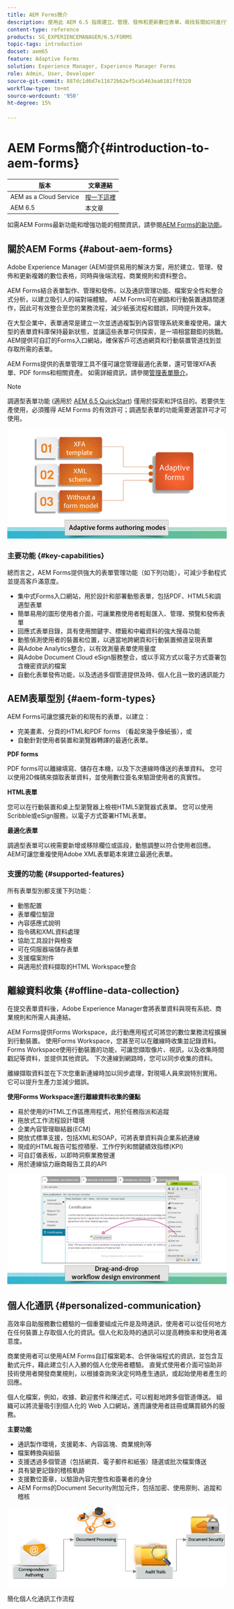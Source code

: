 ```yaml
---
title: AEM Forms簡介
description: 使用此 AEM 6.5 指南建立、管理、發佈和更新數位表單。尋找有關如何進行安裝、升級和設定的說明，並了解如何編寫最適化表單。
content-type: reference
products: SG_EXPERIENCEMANAGER/6.5/FORMS
topic-tags: introduction
docset: aem65
feature: Adaptive Forms
solution: Experience Manager, Experience Manager Forms
role: Admin, User, Developer
source-git-commit: 887dc1d6d7e11672b62ef5ca5463ea6181ff0320
workflow-type: tm+mt
source-wordcount: '950'
ht-degree: 15%

---
```


# AEM Forms簡介{#introduction-to-aem-forms}

| 版本 | 文章連結 |
| -------- | ---------------------------- |
| AEM as a Cloud Service  | [按一下這裡](https://experienceleague.adobe.com/docs/experience-manager-cloud-service/content/forms/forms-overview/home.html) |
| AEM 6.5 | 本文章 |

如需AEM Forms最新功能和增強功能的相關資訊，請參閱[AEM Forms的新功能](../../forms/using/whats-new.md)。

## 關於AEM Forms {#about-aem-forms}

Adobe Experience Manager (AEM)提供易用的解決方案，用於建立、管理、發佈和更新複雜的數位表格，同時與後端流程、商業規則和資料整合。

AEM Forms結合表單製作、管理和發佈，以及通訊管理功能、檔案安全性和整合式分析，以建立吸引人的端對端體驗。 AEM Forms可在網路和行動裝置通路間運作，因此可有效整合至您的業務流程，減少紙張流程和錯誤，同時提升效率。

在大型企業中，表單通常是建立一次並透過複製到內容管理系統來重複使用。讓大型的表單資料庫保持最新狀態，並讓這些表單可供探索，是一項相當艱鉅的挑戰。 AEM提供可自訂的Forms入口網站，確保客戶可透過網頁和行動裝置管道找到並存取所需的表單。

AEM Forms提供的表單管理工具不僅可讓您管理最適化表單，還可管理XFA表單、PDF forms和相關資產。 如需詳細資訊，請參閱[管理表單簡介](../../forms/using/introduction-managing-forms.md)。

>[!NOTE]
>
>調適型表單功能 (適用於 [AEM 6.5 QuickStart](https://experienceleague.adobe.com/docs/experience-manager-65-2025/deploying/deploying/deploy.html)) 僅用於探索和評估目的。若要供生產使用，必須獲得 AEM Forms 的有效許可；調適型表單的功能需要適當許可才可使用。

![AEM表單功能](do-not-localize/4th-draft-updated.gif)

### 主要功能 {#key-capabilities}

總而言之，AEM Forms提供強大的表單管理功能（如下列功能），可減少手動程式並提高客戶滿意度。

* 集中式Forms入口網站，用於設計和部署動態表單，包括PDF、HTML5和調適型表單
* 簡單易用的圖形使用者介面，可讓業務使用者輕鬆匯入、管理、預覽和發佈表單
* 回應式表單目錄，具有使用關鍵字、標籤和中繼資料的強大搜尋功能
* 動態偵測使用者的裝置和位置，以適當地跨網頁和行動裝置頻道呈現表單
* 與Adobe Analytics整合，以有效測量表單使用量度
* 與Adobe Document Cloud eSign服務整合，或以手寫方式以電子方式簽署包含機密資訊的檔案
* 自動化表單發佈功能，以及透過多個管道提供及時、個人化且一致的通訊能力

## AEM表單型別 {#aem-form-types}

AEM Forms可讓您擴充新的和現有的表單，以建立：

* 完美畫素、分頁的HTML和PDF forms （看起來幾乎像紙張），或
* 自動針對使用者裝置和瀏覽器轉譯的最適化表單。

**PDF forms**

PDF forms可以離線填寫、儲存在本機，以及下次連線時傳送的表單資料。 您可以使用2D條碼來擷取表單資料，並使用數位簽名來驗證使用者的真實性。

**HTML表單**

您可以在行動裝置和桌上型瀏覽器上檢視HTML5瀏覽器式表單。 您可以使用Scribble或eSign服務，以電子方式簽署HTML表單。

**最適化表單**

調適型表單可以視需要新增或移除欄位或區段，動態調整以符合使用者回應。 AEM可讓您重複使用Adobe XML表單範本來建立最適化表單。

### 支援的功能 {#supported-features}

所有表單型別都支援下列功能：

* 動態配置
* 表單欄位驗證
* 內容感應式說明
* 指令碼和XML資料處理
* 協助工具設計與檢查
* 可在伺服器端儲存表單
* 支援檔案附件
* 與適用於資料擷取的HTML Workspace整合

## 離線資料收集 {#offline-data-collection}

在提交表單資料後，Adobe Experience Manager會將表單資料與現有系統、商業規則和所需人員連結。

AEM Forms提供Forms Workspace，此行動應用程式可將您的數位業務流程擴展到行動裝置。 使用Forms Workspace，您甚至可以在離線時收集並記錄資料。 Forms Workspace使用行動裝置的功能，可讓您擷取像片、視訊，以及收集時間戳記等資料，並提供其他資訊。 下次連線到網路時，您可以同步收集的資料。

離線擷取資料並在下次您重新連線時加以同步處理，對現場人員來說特別實用。 它可以提升生產力並減少錯誤。

**使用Forms Workspace進行離線資料收集的優點**

* 易於使用的HTML工作區應用程式，用於任務指派和追蹤
* 拖放式工作流程設計環境
* 企業內容管理聯結器(ECM)
* 開放式標準支援，包括XML和SOAP，可將表單資料與企業系統連線
* 現成的HTML報告可監控積壓、工作佇列和關鍵績效指標(KPI)
* 可自訂儀表板，以即時洞察業務營運
* 用於連線協力廠商報告工具的API

![第三份草稿](do-not-localize/3rd-draft.gif)

## 個人化通訊 {#personalized-communication}

高效率自助服務數位體驗的一個重要組成元件是及時通訊，使用者可以從任何地方在任何裝置上存取個人化的資訊。個人化和及時的通訊可以提高轉換率和使用者滿意度。

商業使用者可以使用AEM Forms自訂檔案範本、合併後端程式的資訊，並包含互動式元件，藉此建立引人入勝的個人化使用者體驗。 直覺式使用者介面可協助非技術使用者開發商業規則，以根據查詢來決定何時產生通訊，或起始使用者產生的回應。

個人化檔案，例如，收據、歡迎套件和陳述式，可以輕鬆地跨多個管道傳送。 組織可以將流量吸引到個人化的 Web 入口網站，進而讓使用者註冊或購買額外的服務。

**主要功能**

* 通訊製作環境，支援範本、內容區塊、商業規則等
* 檔案轉換與組裝
* 支援透過多個管道（包括網頁、電子郵件和紙張）隨選或批次檔案傳送
* 具有變更記錄的稽核軌跡
* 支援數位簽章，以驗證內容完整性和簽署者的身分
* AEM Forms的Document Security附加元件，包括加密、使用原則、追蹤和稽核

![配置二](do-not-localize/layout-02.png)

簡化個人化通訊工作流程


